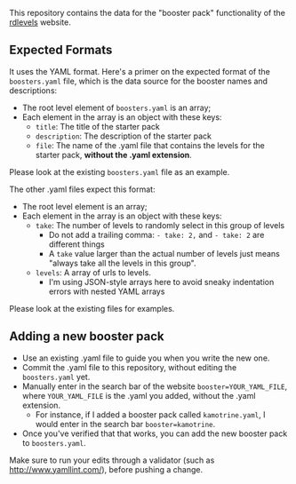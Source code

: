 This repository contains the data for the "booster pack" functionality of the [rdlevels](https://auburnsummer.github.io/rdlevels) website.

## Expected Formats

It uses the YAML format. Here's a primer on the expected format of the `boosters.yaml` file, which is the data source for the booster names and descriptions:

 * The root level element of `boosters.yaml` is an array;
 * Each element in the array is an object with these keys:
    * `title`: The title of the starter pack
    * `description`: The description of the starter pack
    * `file`: The name of the .yaml file that contains the levels for the starter pack, **without the .yaml extension**.

Please look at the existing `boosters.yaml` file as an example.

The other .yaml files expect this format:

 * The root level element is an array;
 * Each element in the array is an object with these keys:
   * `take`: The number of levels to randomly select in this group of levels
     * Do not add a trailing comma: `- take: 2,` and `- take: 2` are different things
     * A `take` value larger than the actual number of levels just means "always take all the levels in this group".
   * `levels`: A array of urls to levels.
     * I'm using JSON-style arrays here to avoid sneaky indentation errors with nested YAML arrays

Please look at the existing files for examples.


## Adding a new booster pack

 * Use an existing .yaml file to guide you when you write the new one.
 * Commit the .yaml file to this repository, without editing the `boosters.yaml` yet.
 * Manually enter in the search bar of the website `booster=YOUR_YAML_FILE`, where `YOUR_YAML_FILE` is the .yaml you added, without the .yaml extension.
    * For instance, if I added a booster pack called `kamotrine.yaml`, I would enter in the search bar `booster=kamotrine`.
 * Once you've verified that that works, you can add the new booster pack to `boosters.yaml`.



Make sure to run your edits through a validator (such as http://www.yamllint.com/), before pushing a change.
